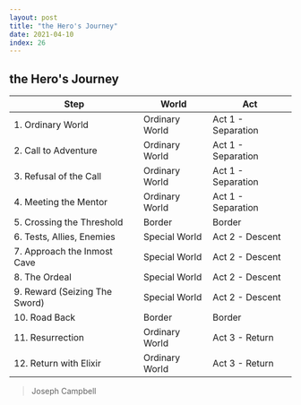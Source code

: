 ```yaml
---
layout: post
title: "the Hero's Journey"
date: 2021-04-10
index: 26
---
```



## the Hero's Journey

| Step | World | Act | 
|---|-------|-----|
| 1. Ordinary World | Ordinary World | Act 1 - Separation |
| 2. Call to Adventure | Ordinary World | Act 1 - Separation |
| 3. Refusal of the Call | Ordinary World | Act 1 - Separation |
| 4. Meeting the Mentor | Ordinary World | Act 1 - Separation |
| 5. Crossing the Threshold | Border | Border |
| 6. Tests, Allies, Enemies | Special World | Act 2 - Descent |
| 7. Approach the Inmost Cave | Special World | Act 2 - Descent |
| 8. The Ordeal | Special World | Act 2 - Descent |
| 9. Reward (Seizing The Sword) | Special World | Act 2 - Descent|
| 10. Road Back | Border | Border |
| 11. Resurrection | Ordinary World | Act 3 - Return |
| 12. Return with Elixir | Ordinary World | Act 3 - Return |

> Joseph Campbell 
